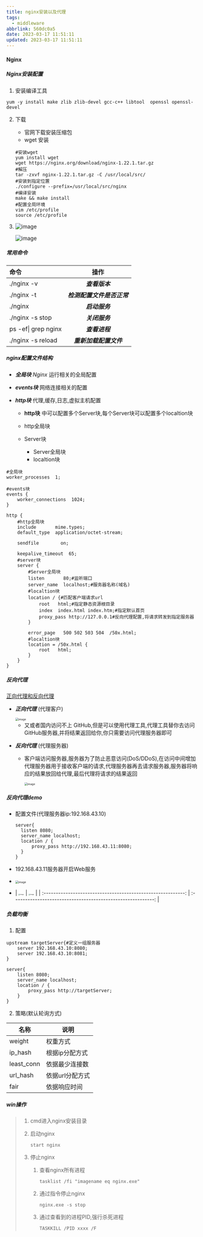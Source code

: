 ```yaml
---
title: nginx安装以及代理
tags:
  - middleware
abbrlink: 560dc0a5
date: 2023-03-17 11:51:11
updated: 2023-03-17 11:51:11
---
```


#### Nginx

##### Nginx安装配置

1. 安装编译工具

```shell
yum -y install make zlib zlib-devel gcc-c++ libtool  openssl openssl-devel
```

2. 下载

   - 官网下载安装压缩包
   - wget 安装
   
   ```shell
   #安装wget
   yum install wget
   wget https://nginx.org/download/nginx-1.22.1.tar.gz
   #解压
   tar -zxvf nginx-1.22.1.tar.gz -C /usr/local/src/
   #安装到指定位置
   ./configure --prefix=/usr/local/src/nginx
   #编译安装
   make && make install
   #配置全局环境
   vim /etc/profile
   source /etc/profile
   ```
   
3. ![image](https://hougen.oss-cn-guangzhou.aliyuncs.com/blog-img/1710676271-0396c6f86ab8c1e1d0b9277546c48269235a11a0.png)

   ![image](https://hougen.oss-cn-guangzhou.aliyuncs.com/blog-img/1710676276-396fb4d2d3df0c7d13b72474ffe5f49ed80237bc.png)

##### 常用命令


| 命令                |            操作            |
| :-------------------- | :--------------------------: |
| ./nginx -v          |       ***查看版本***       |
| ./nginx -t          | ***检测配置文件是否正常*** |
| ./nginx             |       ***启动服务***       |
| ./nginx -s stop     |       ***关闭服务***       |
| ps -ef\| grep nginx |       ***查看进程***       |
| ./nginx -s reload   |   ***重新加载配置文件***   |

##### nginx配置文件结构

- ***全局块*** *Nginx* 运行相关的全局配置
- ***events块***  网络连接相关的配置
- ***http块*** 代理,缓存,日志,虚拟主机配置

  - **http块** 中可以配置多个Server块,每个Server块可以配置多个localtion块
  - http全局块
  - Server块

    - Server全局块
    - localtion块

```shell
#全局块
worker_processes  1;

#events块
events {
    worker_connections  1024;
}

http {
	#http全局块
    include       mime.types;
    default_type  application/octet-stream;

    sendfile        on;

    keepalive_timeout  65;
	#server块
    server {
    	#Server全局块
        listen       80;#监听端口
        server_name  localhost;#服务器名称(域名)
		#localtion块
        location / {#匹配客户端请求url
            root   html;#指定静态资源根目录
            index  index.html index.htm;#指定默认首页
            proxy_pass http://127.0.0.1#反向代理配置,将请求转发到指定服务器
        }
      
        error_page   500 502 503 504  /50x.html;
        #localtion块
        location = /50x.html {
            root   html;
        }
    }
}
```

##### 反向代理

[正向代理和反向代理](https://cloud.tencent.com/developer/article/1418457#:~:text=%E6%AD%A3%E5%90%91%E4%BB%A3%E7%90%86.%20%E6%AD%A3%E5%90%91%E4%BB%A3%E7%90%86%EF%BC%88forward%20proxy%EF%BC%89%EF%BC%9A%E6%98%AF%E4%B8%80%E4%B8%AA%E4%BD%8D%E4%BA%8E%E5%AE%A2%E6%88%B7%E7%AB%AF%E5%92%8C%E7%9B%AE%E6%A0%87%E6%9C%8D%E5%8A%A1%E5%99%A8%E4%B9%8B%E9%97%B4%E7%9A%84%E6%9C%8D%E5%8A%A1%E5%99%A8,%28%E4%BB%A3%E7%90%86%E6%9C%8D%E5%8A%A1%E5%99%A8%29%EF%BC%8C%E4%B8%BA%E4%BA%86%E4%BB%8E%E7%9B%AE%E6%A0%87%E6%9C%8D%E5%8A%A1%E5%99%A8%E5%8F%96%E5%BE%97%E5%86%85%E5%AE%B9%EF%BC%8C%E5%AE%A2%E6%88%B7%E7%AB%AF%E5%90%91%E4%BB%A3%E7%90%86%E6%9C%8D%E5%8A%A1%E5%99%A8%E5%8F%91%E9%80%81%E4%B8%80%E4%B8%AA%E8%AF%B7%E6%B1%82%E5%B9%B6%E6%8C%87%E5%AE%9A%E7%9B%AE%E6%A0%87%EF%BC%8C%E7%84%B6%E5%90%8E%E4%BB%A3%E7%90%86%E6%9C%8D%E5%8A%A1%E5%99%A8%E5%90%91%E7%9B%AE%E6%A0%87%E6%9C%8D%E5%8A%A1%E5%99%A8%E8%BD%AC%E4%BA%A4%E8%AF%B7%E6%B1%82%E5%B9%B6%E5%B0%86%E8%8E%B7%E5%BE%97%E7%9A%84%E5%86%85%E5%AE%B9%E8%BF%94%E5%9B%9E%E7%BB%99%E5%AE%A2%E6%88%B7%E7%AB%AF%E3%80%82.%20%E8%BF%99%E7%A7%8D%E4%BB%A3%E7%90%86%E5%85%B6%E5%AE%9E%E5%9C%A8%E7%94%9F%E6%B4%BB%E4%B8%AD%E6%98%AF%E6%AF%94%E8%BE%83%E5%B8%B8%E8%A7%81%E7%9A%84%EF%BC%8C%E6%AF%94%E5%A6%82%E8%AE%BF%E9%97%AE%E5%A4%96%E5%9B%BD%E7%BD%91%E7%AB%99%E6%8A%80%E6%9C%AF%EF%BC%8C%E5%85%B6%E7%94%A8%E5%88%B0%E7%9A%84%E5%B0%B1%E6%98%AF%E4%BB%A3%E7%90%86%E6%8A%80%E6%9C%AF%E3%80%82.%20%E6%9C%89%E6%97%B6%E5%80%99%EF%BC%8C%E7%94%A8%E6%88%B7%E6%83%B3%E8%A6%81%E8%AE%BF%E9%97%AE%E6%9F%90%E5%9B%BD%E5%A4%96%E7%BD%91%E7%AB%99%EF%BC%8C%E8%AF%A5%E7%BD%91%E7%AB%99%E6%97%A0%E6%B3%95%E5%9C%A8%E5%9B%BD%E5%86%85%E7%9B%B4%E6%8E%A5%E8%AE%BF%E9%97%AE%EF%BC%8C%E4%BD%86%E6%98%AF%E6%88%91%E4%BB%AC%E5%8F%AF%E4%BB%A5%E8%AE%BF%E9%97%AE%E5%88%B0%E4%B8%80%E4%B8%AA%E4%BB%A3%E7%90%86%E6%9C%8D%E5%8A%A1%E5%99%A8%EF%BC%8C%E8%BF%99%E4%B8%AA%E4%BB%A3%E7%90%86%E6%9C%8D%E5%8A%A1%E5%99%A8%E5%8F%AF%E4%BB%A5%E8%AE%BF%E9%97%AE%E5%88%B0%E8%BF%99%E4%B8%AA%E5%9B%BD%E5%A4%96%E7%BD%91%E7%AB%99%E3%80%82.)

- ***正向代理***  (代理客户)
  
  <img src="https://hougen.oss-cn-guangzhou.aliyuncs.com/blog-img/1710676282-33d7eb2db0e4664b9d81dd63513e5cdf108639a7.png" alt="image" style="zoom: 50%;" />
  
  - 又或者国内访问不上 GitHub,但是可以使用代理工具,代理工具替你去访问GitHub服务器,并将结果返回给你,你只需要访问代理服务器即可
  
- ***反向代理***  (代理服务器)
  
  - 客户端访问服务器,服务器为了防止恶意访问(DoS/DDoS),在访问中间增加代理服务器用于接收客户端的请求,代理服务器再去请求服务器,服务器将响应的结果放回给代理,最后代理将请求的结果返回
  
    <img src="https://hougen.oss-cn-guangzhou.aliyuncs.com/blog-img/1710676286-78a28966da0a86fdae6d55c39dd42517fecf17c7.png" alt="image" style="zoom:50%;" />

##### 反向代理demo

* 配置文件(代理服务器ip:192.168.43.10)

  ```shell
  server{
  	listen 8080;
  	server_name localhost;
  	location / {
  		proxy_pass http://192.168.43.11:8080;
  	}
  }
  ```
* 192.168.43.11服务器开启Web服务
* <img src="https://hougen.oss-cn-guangzhou.aliyuncs.com/blog-img/1710676291-19674737573a102ed02300c3372f348b825fc544.png" alt="image" style="zoom:50%;" />
*  | <img src="https://hougen.oss-cn-guangzhou.aliyuncs.com/blog-img/1710676297-34dd05d43096f8b83bbc9267c0cf5dfe5aa1a9b7.png" alt="image" style="zoom:25%;" /> | <img src="https://hougen.oss-cn-guangzhou.aliyuncs.com/blog-img/1710676302-f206d309d98ba7a5730ab20b689a72f1e654f067.png" alt="image" style="zoom:25%;" /> |
  | :----------------------------------------------------------: | :----------------------------------------------------------: |

##### 负载均衡

1. 配置

```shell
upstream targetServer{#定义一组服务器
	server 192.168.43.10:8080;
	server 192.168.43.10:8081;
}

server{
	listen 8080;
	server_name localhost;
	location / {
		proxy_pass http://targetServer;
	}
}
```

2. 策略(默认轮询方式)


| 名称       | 说明            |
| ------------ | ----------------- |
| weight     | 权重方式        |
| ip_hash    | 根据ip分配方式  |
| least_conn | 依据最少连接数  |
| url_hash   | 依据url分配方式 |
| fair       | 依据响应时间    |

##### win操作

> 1. cmd进入nginx安装目录
> 2. 启动nginx
>
>    ```shell
>    start nginx
>    ```
> 3. 停止nginx
>
>    1. 查看nginx所有进程
>
>       ```shell
>       tasklist /fi "imagename eq nginx.exe"
>       ```
>    2. 通过指令停止nginx
>
>       ```shell
>       nginx.exe -s stop
>       ```
>    3. 通过查看到的进程PID,强行杀死进程
>
>       ```shell
>       TASKKILL /PID xxxx /F
>       ```

